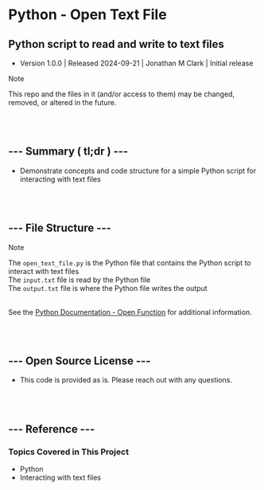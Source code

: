 # Python - Open Text File

## Python script to read and write to text files
- Version 1.0.0 | Released 2024-09-21 | Jonathan M Clark | Initial release


> [!NOTE]
> This repo and the files in it (and/or access to them) may be changed, removed, or altered in the future.



<br><br>
## --- Summary ( tl;dr ) ---
- Demonstrate concepts and code structure for a simple Python script for interacting with text files




<br><br>
## --- File Structure ---
> [!NOTE]
> The ```open_text_file.py``` is the Python file that contains the Python script to interact with text files
> <br>The ```input.txt``` file is read by the Python file
> <br>The ```output.txt``` file is where the Python file writes the output

<br>See the [Python Documentation - Open Function](https://docs.python.org/3/library/functions.html#open) for additional information.



<br><br>
## --- Open Source License ---
- This code is provided as is. Please reach out with any questions.



<br><br>
## --- Reference ---
### Topics Covered in This Project
- Python
- Interacting with text files


